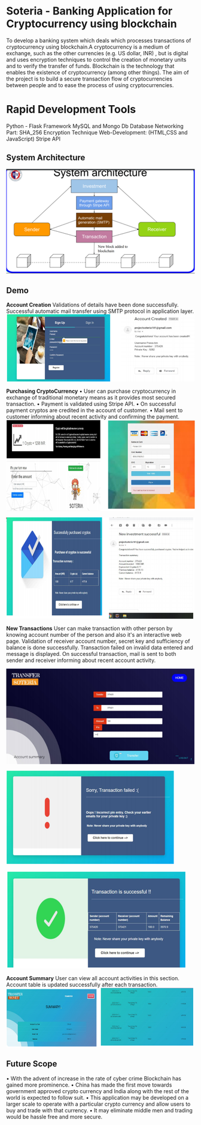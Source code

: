 # Soteria - Banking Application for Cryptocurrency using blockchain 

To develop a banking system which deals which processes transactions of cryptocurrency using blockchain.A cryptocurrency is a medium of exchange, such as the other currencies (e.g. US dollar, INR) , but is digital and uses encryption techniques to control the creation of monetary units and to verify the transfer of funds. Blockchain is the technology that enables the existence of cryptocurrency (among other things).
The aim of the project is to build a secure transaction flow of cryptocurrencies between people and to ease the process of using cryptocurrencies.



# Rapid Development Tools

Python - Flask Framework
MySQL and Mongo Db Database
Networking Part: SHA_256 Encryption Technique
Web-Development: (HTML,CSS and JavaScript)
Stripe API

## System Architecture 

![enter image description here](https://raw.githubusercontent.com/rajrohit98/Soteria-Banking-Application/master/system_architecture.PNG)

##  Demo

**Account Creation**
Validations of details have been done successfully. Successful automatic mail transfer using SMTP protocol in application layer.
![enter image description here](https://raw.githubusercontent.com/rajrohit98/Soteria-Banking-Application/master/Demo1.PNG)

**Purchasing CryptoCurrency**
• User can purchase cryptocurrency in exchange of traditional monetary 			        means as it provides most secured transaction. 
• Payment is validated using Stripe API.
 • On successful payment cryptos are credited in the account of customer.
  • Mail sent to customer informing about recent activity and confirming the payment.
  ![Purchasing Cryptocurrency](https://raw.githubusercontent.com/rajrohit98/Soteria-Banking-Application/master/Demo3.PNG)
  
  ![enter image description here](https://raw.githubusercontent.com/rajrohit98/Soteria-Banking-Application/master/Demo4.PNG)

**New Transactions**
User can make transaction with other person by knowing account number of the person and also it's an interactive web page.
Validation of receiver account number, secret key and sufficiency of balance is done successfully. 
Transaction failed on invalid data entered and message is displayed. 
 On successful transaction, mail is sent to both sender and receiver informing about recent account activity.
 
![enter image description here](https://raw.githubusercontent.com/rajrohit98/Soteria-Banking-Application/master/Demo5.PNG)

![transaction Failed](https://raw.githubusercontent.com/rajrohit98/Soteria-Banking-Application/master/Demo6.PNG)

![Transaction Successful](https://raw.githubusercontent.com/rajrohit98/Soteria-Banking-Application/master/Demo7.PNG)

**Account Summary**
User can view all account activities in this section.
 Account table is updated successfully after each transaction.
 ![Account Summary](https://raw.githubusercontent.com/rajrohit98/Soteria-Banking-Application/master/Demo8.PNG)


## Future Scope

• With the advent of increase in the rate of cyber crime Blockchain has gained more prominence. 
• China has made the first move towards government approved crypto currency and India along with the rest of the world is expected to follow suit. • This application may be developed on a larger scale to operate with a particular crypto currency and allow users to buy and trade with that currency.
 • It may eliminate middle men and trading would be hassle free and more secure.

